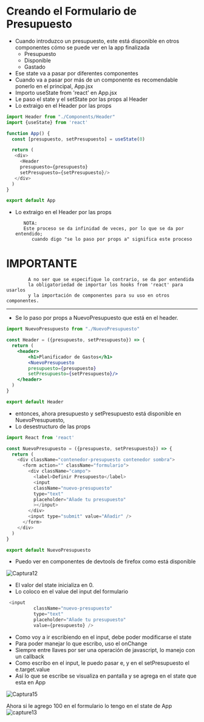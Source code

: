 # Creando el Formulario de Presupuesto

- Cuando introduzco un presupuesto, este está disponible en otros componentes cómo se puede ver en la app finalizada
    - Presupuesto
    - Disponible
    - Gastado
- Ese state va a pasar por diferentes componentes
- Cuando va a pasar por más de un componente es recomendable ponerlo en el principal, App.jsx
- Importo useState from 'react' en App.jsx
- Le paso el state y el setState por las props al Header
- Lo extraigo en el Header por las props

~~~js
import Header from "./Components/Header"
import {useState} from 'react'

function App() {
  const [presupuesto, setPresupuesto] = useState(0)

  return (
   <div>
     <Header 
     presupuesto={presupuesto}
     setPresupuesto={setPresupuesto}/>
   </div>
  )
}

export default App
~~~

- Lo extraigo en el Header por las props
        
         NOTA:
         Este proceso se da infinidad de veces, por lo que se da por entendido;
            cuando digo "se lo paso por props a" significa este proceso


# IMPORTANTE
   
            A no ser que se especifique lo contrario, se da por entendida
            la obligatoriedad de importar los hooks from 'react' para usarlos 
            y la importación de componentes para su uso en otros componentes.

--------
- Se lo paso por props a NuevoPresupuesto que está en el header.
~~~jsx
import NuevoPresupuesto from "./NuevoPresupuesto"

const Header = ({presupuesto, setPresupuesto}) => {
  return (
    <header>
        <h1>Planificador de Gastos</h1>
        <NuevoPresupuesto 
        presupuesto={presupuesto}
        setPresupuesto={setPresupuesto}/>
    </header>
  )
}

export default Header
~~~

- entonces, ahora presupuesto y setPresupuesto está disponible en NuevoPresupuesto,
- Lo desestructuro de las props

~~~js
import React from 'react'

const NuevoPresupuesto = ({presupuesto, setPresupuesto}) => {
  return (
    <div className="contenedor-presupuesto contenedor sombra">
      <form action="" className="formulario">
        <div className="campo">
          <label>Definir Presupuesto</label>
          <input
          className="nuevo-presupuesto"
          type="text"
          placeholder="Añade tu presupuesto"
          ></input>
        </div>
        <input type="submit" value="Añadir" />
      </form>
    </div>
  )
}

export default NuevoPresupuesto
~~~

- Puedo ver en componentes de devtools de firefox como está disponible

![Captura12](./Captura12.png)

- El valor del state inicializa en 0. 
- Lo coloco en el value del input del formulario
~~~js
 <input
          className="nuevo-presupuesto"
          type="text"
          placeholder="Añade tu presupuesto"
          value={presupuesto} />
~~~
- Como voy a ir escribiendo en el input, debe poder modificarse el state
- Para poder manejar lo que escribo, uso el onChange
- Siempre entre llaves por ser una operación de javascript, lo manejo con un callback
- Como escribo en el input, le puedo pasar e, y en el setPresupuesto el e.target.value
- Así lo que se escribe se visualiza en pantalla y se agrega en el state que esta en App

![Captura15](./Captura15.png)


Ahora si le agrego 100 en el formulario lo tengo en el state de App
![capture13](./Captura14.png)





